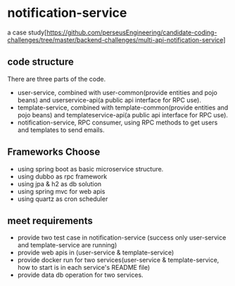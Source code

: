 # notification-service
a case study[https://github.com/perseusEngineering/candidate-coding-challenges/tree/master/backend-challenges/multi-api-notification-service]

## code structure
There are three parts of the code.
* user-service, combined with user-common(provide entities and pojo beans) and userservice-api(a public api interface for RPC use).
* template-service, combined with template-common(provide entities and pojo beans) and templateservice-api(a public api interface for RPC use).
* notification-service, RPC consumer, using RPC methods to get users and templates to send emails.

## Frameworks Choose
* using spring boot as basic microservice structure.
* using dubbo as rpc framework
* using jpa & h2 as db solution
* using spring mvc for web apis
* using quartz as cron scheduler

## meet requirements
* provide two test case in notification-service (success only user-service and template-service are running)
* provide web apis in (user-service & template-service)
* provide docker run for two services(user-service & template-service, how to start is in each service's README file)
* provide data db operation for two services.

